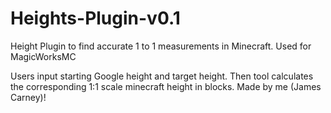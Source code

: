 # Heights-Plugin-v0.1
Height Plugin to find accurate 1 to 1 measurements in Minecraft. Used for MagicWorksMC

Users input starting Google height and target height. Then tool calculates the corresponding 1:1 scale minecraft height in blocks. Made by me (James Carney)!
